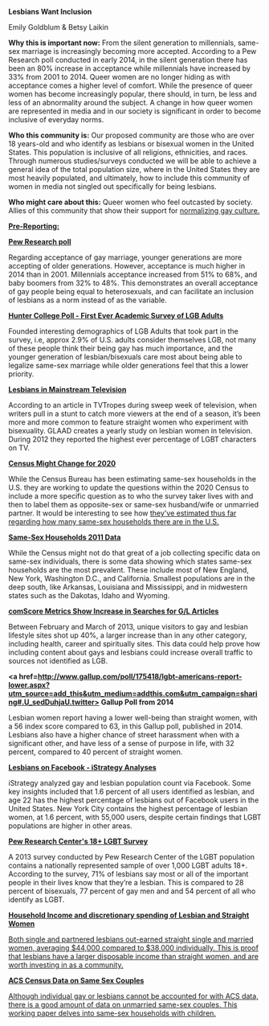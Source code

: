 **Lesbians Want Inclusion**

Emily Goldblum & Betsy Laikin

**Why this is important now:**
From the silent generation to millennials, same-sex marriage is increasingly becoming more accepted. According to a Pew Research poll conducted in early 2014, in the silent generation there has been an 80% increase in acceptance while millennials have increased by 33% from 2001 to 2014. Queer women are no longer hiding as with acceptance comes a higher level of comfort. While the presence of queer women has become increasingly popular, there should, in turn, be less and less of an abnormality around the subject. A change in how queer women are represented in media and in our society is significant in order to become inclusive of everyday norms.

**Who this community is:**
Our proposed community are those who are over 18 years-old and who identify as lesbians or bisexual women in the United States.  This population is inclusive of all religions, ethnicities, and races.  Through numerous studies/surveys conducted we will be able to achieve a general idea of the total population size, where in the United States they are most heavily populated, and ultimately, how to include this community of women in media not singled out specifically for being lesbians.

**Who might care about this:**
Queer women who feel outcasted by society. Allies of this community that show their support for <a href=http://www.pinknews.co.uk/2015/02/15/us-support-for-same-sex-marriage-hits-record-high>normalizing gay culture. </a> 

<u>**Pre-Reporting:**</u>

 **<a href=http://features.pewforum.org/same-sex-marriage-attitudes/slide2.php>Pew Research poll </a>**
   
   Regarding acceptance of gay marriage, younger generations are more accepting of older generations. However, acceptance is much higher in 2014 than in 2001. Millennials acceptance increased from 51% to 68%, and baby boomers from 32% to 48%. This demonstrates an overall acceptance of gay people being equal to heterosexuals, and can facilitate an inclusion of lesbians as a norm instead of as the variable.

**<a href=http://politics.as.nyu.edu/docs/IO/4819/hunter_college_poll.pdf> Hunter College Poll - First Ever Academic Survey of LGB Adults </a>**
  
  Founded interesting demographics of LGB Adults that took part in the survey, i.e, approx 2.9% of U.S. adults consider themselves LGB, not many of these people think their being gay has much importance, and the younger generation of lesbian/bisexuals care most about being able to legalize same-sex marriage while older generations feel that this a lower priority.

**<a href=https://www.glaad.org/files/whereweareontv12.pdf> Lesbians in Mainstream Television </a>**
  
  According to an article in TVTropes during sweep week of television, when writers pull in a stunt to catch more viewers at the end of a season, it’s been more and more common to feature straight women who experiment with bisexuality. GLAAD creates a yearly study on lesbian women in television. During 2012 they reported the highest ever percentage of LGBT characters on TV.

**<a href=http://fivethirtyeight.com/features/the-census-still-doesnt-know-how-many-same-sex-couples-there-are/> Census Might Change for 2020 </a>**
 
  While the Census Bureau has been estimating same-sex households in the U.S. they are working to update the questions within the 2020 Census to include a more specific question as to who the survey taker lives with and then to label them as opposite-sex or same-sex husband/wife or unmarried partner. It would be interesting to see how <a href=http://www.pewresearch.org/fact-tank/2014/05/13/census-struggles-to-reach-an-accurate-number-on-gay-marriages/> they've estimated thus far regarding how many same-sex households there are in the U.S. </a>

**<a href=http://www.census.gov/prod/2011pubs/acsbr10-03.pdf> Same-Sex Households 2011 Data </a>**
  
  While the Census might not do that great of a job collecting specific data on same-sex individuals, there is some data showing which states same-sex households are the most prevalent.  These include most of New England, New York, Washington D.C., and California.  Smallest populations are in the deep south, like Arkansas, Louisiana and Mississippi, and in midwestern states such as the Dakotas, Idaho and Wyoming.

**<a href=http://trends.e-strategyblog.com/2013/05/09/top-gaining-site-categories-february-march-2013/11020> comScore Metrics Show Increase in Searches for G/L Articles </a>**

  Between February and March of 2013, unique visitors to gay and lesbian lifestyle sites shot up 40%, a larger increase than in any other category, including health, career and spiritually sites.  This data could help prove how including content about gays and lesbians could increase overall traffic to sources not identified as LGB. 

**<a href=http://www.gallup.com/poll/175418/lgbt-americans-report-lower.aspx?utm_source=add_this&utm_medium=addthis.com&utm_campaign=sharing#.U_sedDuhjaU.twitter> Gallup Poll from 2014 </a>**

  Lesbian women report having a lower well-being than straight women, with a 56 index score compared to 63, in this Gallup poll, published in 2014. Lesbians also have a higher chance of street harassment when with a significant other, and have less of a sense of purpose in life, with 32 percent, compared to 40 percent of straight women.

**<a href=http://istrategylabs.com/2010/04/facebook-gay-men-and-lesbian-statistics-pakistan-and-washington-dc-standout/> Lesbians on Facebook - iStrategy Analyses </a>**

  iStrategy analyzed gay and lesbian population count via Facebook. Some key insights included that 1.6 percent of all users identified as lesbian, and age 22 has the highest percentage of lesbians out of Facebook users in the United States. New York City contains the highest percentage of lesbian women, at 1.6 percent, with 55,000 users, despite certain findings that LGBT populations are higher in other areas. 

**<a href=http://www.pewsocialtrends.org/2013/06/13/a-survey-of-lgbt-americans/> Pew Research Center's 18+ LGBT Survey </a>**

  A 2013 survey conducted by Pew Research Center of the LGBT population contains a nationally represented sample of over 1,000 LGBT adults 18+. According to the survey, 71% of lesbians say most or all of the important people in their lives know that they’re a lesbian. This is compared to 28 percent of bisexuals, 77 percent of gay men and and 54 percent of all who identify as LGBT. 

**<a href=http://www.experian.com/blogs/marketing-forward/2012/07/20/sim-a-look-at-household-income-and-discretionary-spend-of-lesbian-gay-and-heterosexual-americans/> Household Income and discretionary spending of Lesbian and Straight Women**

  Both single and partnered lesbians out-earned straight single and married women, averaging $44,000 compared to $38,000 individually. This is proof that lesbians have a larger disposable income than straight women, and are worth investing in as a community. 

**<a href=http://www.census.gov/hhes/samesex/files/Krivickas-Lofquist%20PAA%202011.pdf> ACS Census Data on Same Sex Couples**

Although individual gay or lesbians cannot be accounted for with ACS data, there is a good amount of data on unmarried same-sex couples. This working paper delves into same-sex households with children.
